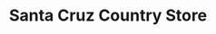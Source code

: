 ---
title: "Santa Cruz Country Store"
url: /santa-cruz/santa-cruz-country-store/
shop: convenience
---